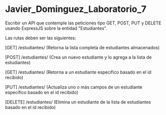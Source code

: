 # Javier_Dominguez_Laboratorio_7
Escribir un API que contemple las peticiones tipo GET, POST, PUT y DELETE usando ExpressJS sobre la entidad "Estudiantes".


Las rutas deben ser las siguientes:

[GET] /estudiantes/  (Retorna la lista completa de estudiantes almacenados)

[POST] /estudiantes/ (Crea un nuevo estudiante y lo agrega a la lista de estudiantes)

[GET] /estudiantes/<id> (Retorna a un estudiante específico basado en el id recibido)

[PUT] /estudiantes/<id> (Actualiza uno o más campos de un estudiante específico basado en el id recibido)

[DELETE] /estudiantes/<id> (Elimina un estudiante de la lista de estudiantes basado en el id recibido)

 
